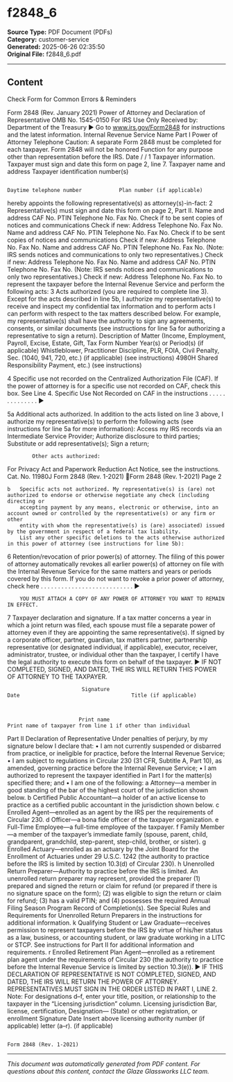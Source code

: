 ﻿# f2848_6

**Source Type:** PDF Document (PDFs)  
**Category:** customer-service  
**Generated:** 2025-06-26 02:35:50  
**Original File:** f2848_6.pdf

---

## Content

Check Form for Common Errors & Reminders


Form    2848
(Rev. January 2021)
                                                      Power of Attorney
                                               and Declaration of Representative
                                                                                                                                       OMB No. 1545-0150
                                                                                                                                        For IRS Use Only
                                                                                                                                      Received by:
Department of the Treasury
                                      ▶ Go to www.irs.gov/Form2848 for instructions and the latest information.
Internal Revenue Service                                                                                                              Name
 Part I        Power of Attorney                                                                                                      Telephone
               Caution: A separate Form 2848 must be completed for each taxpayer. Form 2848 will not be honored                       Function
               for any purpose other than representation before the IRS.                                                              Date           /   /
   1     Taxpayer information. Taxpayer must sign and date this form on page 2, line 7.
Taxpayer name and address                                                                Taxpayer identification number(s)

                                                                                         Daytime telephone number            Plan number (if applicable)

hereby appoints the following representative(s) as attorney(s)-in-fact:
  2    Representative(s) must sign and date this form on page 2, Part II.
Name and address                                                                            CAF No.
                                                                                            PTIN
                                                                                            Telephone No.
                                                                                           Fax No.
Check if to be sent copies of notices and communications                        Check if new: Address            Telephone No.               Fax No.
Name and address                                                                            CAF No.
                                                                                           PTIN
                                                                                           Telephone No.
                                                                                           Fax No.
Check if to be sent copies of notices and communications                        Check if new: Address            Telephone No.               Fax No.
Name and address                                                                            CAF No.
                                                                                            PTIN
                                                                                           Telephone No.
                                                                                           Fax No.
(Note: IRS sends notices and communications to only two representatives.)       Check if new: Address            Telephone No.               Fax No.
Name and address                                                                            CAF No.
                                                                                            PTIN
                                                                                            Telephone No.
                                                                                        Fax No.
(Note: IRS sends notices and communications to only two representatives.) Check if new: Address                  Telephone No.               Fax No.
to represent the taxpayer before the Internal Revenue Service and perform the following acts:
   3     Acts authorized (you are required to complete line 3). Except for the acts described in line 5b, I authorize my representative(s) to receive and
         inspect my confidential tax information and to perform acts I can perform with respect to the tax matters described below. For example, my
         representative(s) shall have the authority to sign any agreements, consents, or similar documents (see instructions for line 5a for authorizing a
         representative to sign a return).
 Description of Matter (Income, Employment, Payroll, Excise, Estate, Gift,
                                                                                        Tax Form Number                  Year(s) or Period(s) (if applicable)
  Whistleblower, Practitioner Discipline, PLR, FOIA, Civil Penalty, Sec.
                                                                                (1040, 941, 720, etc.) (if applicable)           (see instructions)
     4980H Shared Responsibility Payment, etc.) (see instructions)




   4     Specific use not recorded on the Centralized Authorization File (CAF). If the power of attorney is for a specific use not recorded on
         CAF, check this box. See Line 4. Specific Use Not Recorded on CAF in the instructions . . . . . . . . . . . . . .                  ▶

   5a    Additional acts authorized. In addition to the acts listed on line 3 above, I authorize my representative(s) to perform the following acts (see
         instructions for line 5a for more information):  Access my IRS records via an Intermediate Service Provider;
            Authorize disclosure to third parties;        Substitute or add representative(s);         Sign a return;




            Other acts authorized:



For Privacy Act and Paperwork Reduction Act Notice, see the instructions.                           Cat. No. 11980J                  Form 2848 (Rev. 1-2021)
Form 2848 (Rev. 1-2021)                                                                                                                                Page 2

    b   Specific acts not authorized. My representative(s) is (are) not authorized to endorse or otherwise negotiate any check (including directing or
        accepting payment by any means, electronic or otherwise, into an account owned or controlled by the representative(s) or any firm or other
        entity with whom the representative(s) is (are) associated) issued by the government in respect of a federal tax liability.
        List any other specific deletions to the acts otherwise authorized in this power of attorney (see instructions for line 5b):


  6     Retention/revocation of prior power(s) of attorney. The filing of this power of attorney automatically revokes all earlier power(s) of
        attorney on file with the Internal Revenue Service for the same matters and years or periods covered by this form. If you do not want to
        revoke a prior power of attorney, check here . . . . . . . . . . . . . . . . . . . . . . . . . . .                                    ▶

        YOU MUST ATTACH A COPY OF ANY POWER OF ATTORNEY YOU WANT TO REMAIN IN EFFECT.
  7     Taxpayer declaration and signature. If a tax matter concerns a year in which a joint return was filed, each spouse must file a separate power
        of attorney even if they are appointing the same representative(s). If signed by a corporate officer, partner, guardian, tax matters partner,
        partnership representative (or designated individual, if applicable), executor, receiver, administrator, trustee, or individual other than the
        taxpayer, I certify I have the legal authority to execute this form on behalf of the taxpayer.
        ▶ IF NOT COMPLETED, SIGNED, AND DATED, THE IRS WILL RETURN THIS POWER OF ATTORNEY TO THE TAXPAYER.




                            Signature                                        Date                                    Title (if applicable)



                           Print name                                               Print name of taxpayer from line 1 if other than individual
 Part II      Declaration of Representative
 Under penalties of perjury, by my signature below I declare that:
• I am not currently suspended or disbarred from practice, or ineligible for practice, before the Internal Revenue Service;
• I am subject to regulations in Circular 230 (31 CFR, Subtitle A, Part 10), as amended, governing practice before the Internal Revenue Service;
• I am authorized to represent the taxpayer identified in Part I for the matter(s) specified there; and
• I am one of the following:
   a Attorney—a member in good standing of the bar of the highest court of the jurisdiction shown below.
   b Certified Public Accountant—a holder of an active license to practice as a certified public accountant in the jurisdiction shown below.
   c Enrolled Agent—enrolled as an agent by the IRS per the requirements of Circular 230.
   d Officer—a bona fide officer of the taxpayer organization.
   e Full-Time Employee—a full-time employee of the taxpayer.
  f Family Member—a member of the taxpayer’s immediate family (spouse, parent, child, grandparent, grandchild, step-parent, step-child, brother, or sister).
  g Enrolled Actuary—enrolled as an actuary by the Joint Board for the Enrollment of Actuaries under 29 U.S.C. 1242 (the authority to practice before
    the IRS is limited by section 10.3(d) of Circular 230).
  h Unenrolled Return Preparer—Authority to practice before the IRS is limited. An unenrolled return preparer may represent, provided the preparer (1)
    prepared and signed the return or claim for refund (or prepared if there is no signature space on the form); (2) was eligible to sign the return or
    claim for refund; (3) has a valid PTIN; and (4) possesses the required Annual Filing Season Program Record of Completion(s). See Special Rules
    and Requirements for Unenrolled Return Preparers in the instructions for additional information.
  k Qualifying Student or Law Graduate—receives permission to represent taxpayers before the IRS by virtue of his/her status as a law, business, or
    accounting student, or law graduate working in a LITC or STCP. See instructions for Part II for additional information and requirements.
  r Enrolled Retirement Plan Agent—enrolled as a retirement plan agent under the requirements of Circular 230 (the authority to practice before the
    Internal Revenue Service is limited by section 10.3(e)).
      ▶ IF THIS DECLARATION OF REPRESENTATIVE IS NOT COMPLETED, SIGNED, AND DATED, THE IRS WILL RETURN THE
      POWER OF ATTORNEY. REPRESENTATIVES MUST SIGN IN THE ORDER LISTED IN PART I, LINE 2.
Note: For designations d–f, enter your title, position, or relationship to the taxpayer in the “Licensing jurisdiction” column.
                    Licensing jurisdiction   Bar, license, certification,
  Designation—
                        (State) or other     registration, or enrollment                               Signature                                   Date
   Insert above
                     licensing authority       number (if applicable)
    letter (a–r).
                         (if applicable)




                                                                                                                                       Form 2848 (Rev. 1-2021)

---

*This document was automatically generated from PDF content. For questions about this content, contact the Glaze Glassworks LLC team.*

